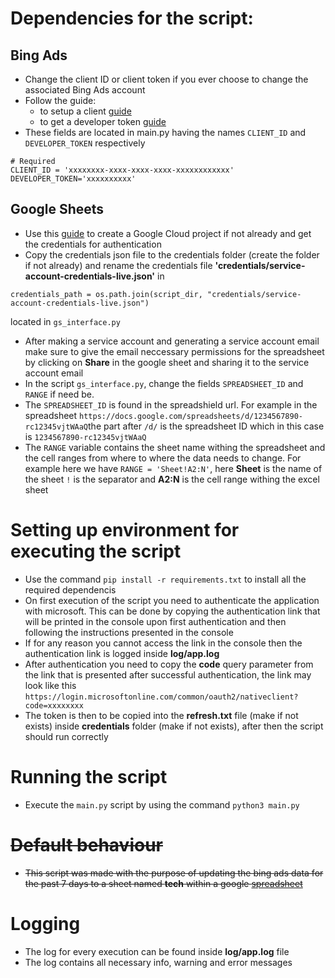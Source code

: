 # Dependencies for the script:
## Bing Ads
- Change the client ID or client token if you ever choose to change the associated Bing Ads account
- Follow the guide:
    - to setup a client [guide](https://learn.microsoft.com/en-us/advertising/guides/authentication-oauth-register?view=bingads-13) 
    - to get a developer token [guide](https://learn.microsoft.com/en-us/advertising/guides/get-started?view=bingads-13) 
- These fields are located in main.py having the names `CLIENT_ID` and `DEVELOPER_TOKEN` respectively
```
# Required
CLIENT_ID = 'xxxxxxxx-xxxx-xxxx-xxxx-xxxxxxxxxxxx'
DEVELOPER_TOKEN='xxxxxxxxxx'
```
## Google Sheets
- Use this [guide](https://developers.google.com/sheets/api/quickstart/python) to create a Google Cloud project if not already and get the credentials for authentication
- Copy the credentials json file to the credentials folder (create the folder if not already) and rename the credentials file **'credentials/service-account-credentials-live.json'** in 
```
credentials_path = os.path.join(script_dir, "credentials/service-account-credentials-live.json")
``` 
located in `gs_interface.py` 
- After making a service account and generating a service account email make sure to give the email neccessary permissions for the spreadsheet by clicking on **Share** in the google sheet and sharing it to the service account email
- In the script `gs_interface.py`, change the fields `SPREADSHEET_ID` and `RANGE` if need be. 
- The `SPREADSHEET_ID` is found in the spreadshield url. For example in the spreadsheet `https://docs.google.com/spreadsheets/d/1234567890-rc12345vjtWAaQ`the part after `/d/` is the spreadsheet ID which in this case is `1234567890-rc12345vjtWAaQ`
- The `RANGE` variable contains the sheet name withing the spreadsheet and the cell ranges from where to where the data needs to change. For example here we have `RANGE = 'Sheet!A2:N'`, here **Sheet** is the name of the sheet `!` is the separator and **A2:N** is the cell range withing the excel sheet

# Setting up environment for executing the script
- Use the command `pip install -r requirements.txt` to install all the required dependencis
- On first execution of the script you need to authenticate the application with microsoft. This can be done by copying the authentication link that will be printed in the console upon first authentication and then following the instructions presented in the console
- If for any reason you cannot access the link in the console then the authentication link is logged inside **log/app.log**
- After authentication you need to copy the **code** query parameter from the link that is presented after successful authentication, the link may look like this `https://login.microsoftonline.com/common/oauth2/nativeclient?code=xxxxxxxx`
- The token is then to be copied into the **refresh.txt** file (make if not exists) inside **credentials** folder (make if not exists), after then the script should run correctly 

# Running the script
- Execute the `main.py` script by using the command `python3 main.py`

# ~~Default behaviour~~
- ~~This script was made with the purpose of updating the bing ads data for the past 7 days to a sheet named **tech** within a google [spreadsheet](https://docs.google.com/spreadsheets/)~~

# Logging
- The log for every execution can be found inside **log/app.log** file
- The log contains all necessary info, warning and error messages